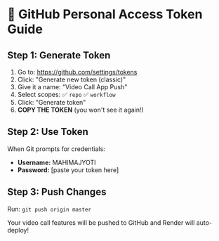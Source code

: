 # 🔑 GitHub Personal Access Token Guide

## Step 1: Generate Token
1. Go to: https://github.com/settings/tokens
2. Click: "Generate new token (classic)"
3. Give it a name: "Video Call App Push"
4. Select scopes: ✅ `repo` ✅ `workflow`
5. Click: "Generate token"
6. **COPY THE TOKEN** (you won't see it again!)

## Step 2: Use Token
When Git prompts for credentials:
- **Username:** MAHIMAJYOTI
- **Password:** [paste your token here]

## Step 3: Push Changes
Run: `git push origin master`

Your video call features will be pushed to GitHub and Render will auto-deploy!
